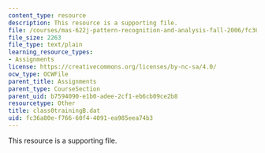 ```yaml
---
content_type: resource
description: This resource is a supporting file.
file: /courses/mas-622j-pattern-recognition-and-analysis-fall-2006/fc36a80ef76660f44091ea985eea74b3_class0trainingB.dat
file_size: 2263
file_type: text/plain
learning_resource_types:
- Assignments
license: https://creativecommons.org/licenses/by-nc-sa/4.0/
ocw_type: OCWFile
parent_title: Assignments
parent_type: CourseSection
parent_uid: b7594090-e1b0-adee-2cf1-eb6cb09ce2b8
resourcetype: Other
title: class0trainingB.dat
uid: fc36a80e-f766-60f4-4091-ea985eea74b3
---
```

This resource is a supporting file.